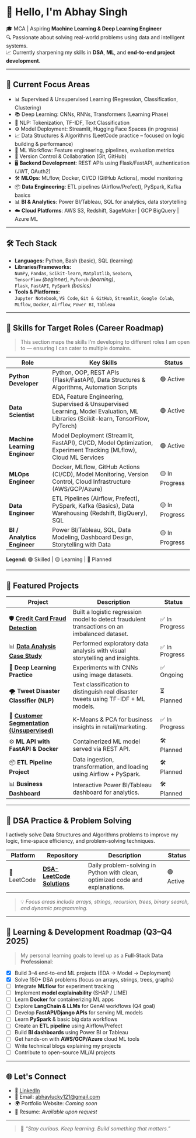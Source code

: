 # 👋 Hello, I'm Abhay Singh

🎓 MCA | Aspiring **Machine Learning & Deep Learning Engineer**  
🔍 Passionate about solving real-world problems using data and intelligent systems.  
📈 Currently sharpening my skills in **DSA**, **ML**, and **end-to-end project development**.

---

## 🚀 Current Focus Areas

- 📊 Supervised & Unsupervised Learning (Regression, Classification, Clustering)
- 📚 Deep Learning: CNNs, RNNs, Transformers (Learning Phase)
- 💬 NLP: Tokenization, TF-IDF, Text Classification
- ⚙️ Model Deployment: Streamlit, Hugging Face Spaces (in progress)
- 📈 Data Structures & Algorithms (LeetCode practice – focused on logic building & performance)
- 🧪 ML Workflow: Feature engineering, pipelines, evaluation metrics
- 🔄 Version Control & Collaboration (Git, GitHub)
- 🖥️ **Backend Development**: REST APIs using Flask/FastAPI, authentication (JWT, OAuth2)
- 🛠️ **MLOps**: MLflow, Docker, CI/CD (GitHub Actions), model monitoring
- 📦 **Data Engineering**: ETL pipelines (Airflow/Prefect), PySpark, Kafka basics
- 📊 **BI & Analytics**: Power BI/Tableau, SQL for analytics, data storytelling
- ☁️ **Cloud Platforms**: AWS S3, Redshift, SageMaker | GCP BigQuery | Azure ML

---

## 🛠️ Tech Stack

- **Languages:** Python, Bash (basic), SQL (learning)  
- **Libraries/Frameworks:**  
  `NumPy`, `Pandas`, `Scikit-learn`, `Matplotlib`, `Seaborn`,  
  `TensorFlow` *(beginner)*, `PyTorch` *(learning)*,  
  `Flask`, `FastAPI`, `PySpark` *(basics)*  
- **Tools & Platforms:**  
  `Jupyter Notebook`, `VS Code`, `Git & GitHub`, `Streamlit`, `Google Colab`,  
  `MLflow`, `Docker`, `Airflow`, `Power BI`, `Tableau`

---

## 🎯 Skills for Target Roles (Career Roadmap)

> This section maps the skills I’m developing to different roles I am open to — ensuring I can cater to multiple domains.

| Role | Key Skills | Status |
|------|------------|--------|
| **Python Developer** | Python, OOP, REST APIs (Flask/FastAPI), Data Structures & Algorithms, Automation Scripts | 🟢 Active |
| **Data Scientist** | EDA, Feature Engineering, Supervised & Unsupervised Learning, Model Evaluation, ML Libraries (Scikit-learn, TensorFlow, PyTorch) | 🟢 Active |
| **Machine Learning Engineer** | Model Deployment (Streamlit, FastAPI), CI/CD, Model Optimization, Experiment Tracking (MLflow), Cloud ML Services | 🟢 Active |
| **MLOps Engineer** | Docker, MLflow, GitHub Actions (CI/CD), Model Monitoring, Version Control, Cloud Infrastructure (AWS/GCP/Azure) | 🟡 In Progress |
| **Data Engineer** | ETL Pipelines (Airflow, Prefect), PySpark, Kafka (Basics), Data Warehousing (Redshift, BigQuery), SQL | 🟡 In Progress |
| **BI / Analytics Engineer** | Power BI/Tableau, SQL, Data Modeling, Dashboard Design, Storytelling with Data | 🟡 In Progress |

**Legend:** 🟢 Skilled | 🟡 Learning | 🔴 Planned

---

## 📂 Featured Projects

| Project | Description | Status |
|--------|-------------|--------|
| 🛡️ [**Credit Card Fraud Detection**](https://github.com/AbhaySingh-ml/Project_1_Credit-Card-Fraud-Detection-System) | Built a logistic regression model to detect fraudulent transactions on an imbalanced dataset. | ✅ In Progress |
| 📊 [**Data Analysis Case Study**](https://github.com/AbhaySingh-ml/House-Prices_Advancced-regression-Techniques) | Performed exploratory data analysis with visual storytelling and insights. | ✅ In Progress |
| 🧠 **Deep Learning Practice** | Experiments with CNNs using image datasets. | ✅ Ongoing |
| 🌪️ **Tweet Disaster Classifier (NLP)** | Text classification to distinguish real disaster tweets using TF-IDF + ML models. | ⏳ Planned |
| 🧮 [**Customer Segmentation (Unsupervised)**](https://github.com/AbhaySingh-ml/Project-2-Customer-Segmentation-Using-K-Means-Clustering-for-Targeted-Marketing) | K-Means & PCA for business insights in retail/marketing. | ✅ In Progress |
| ⚙️ **ML API with FastAPI & Docker** | Containerized ML model served via REST API. | 🛠️ Planned |
| 📦 **ETL Pipeline Project** | Data ingestion, transformation, and loading using Airflow + PySpark. | 🛠️ Planned |
| 📊 **Business Dashboard** | Interactive Power BI/Tableau dashboard for analytics. | 🛠️ Planned |

---

## 📘 DSA Practice & Problem Solving

I actively solve Data Structures and Algorithms problems to improve my logic, time-space efficiency, and problem-solving techniques.

| Platform | Repository | Description | Status |
|----------|------------|-------------|--------|
| 🔷 LeetCode | [**DSA-LeetCode Solutions**](https://github.com/AbhaySingh-ml/leetcode-solutions) | Daily problem-solving in Python with clean, optimized code and explanations. | 🟢 Active |

> 💡 *Focus areas include arrays, strings, recursion, trees, binary search, and dynamic programming.*

---

## 🧭 Learning & Development Roadmap (Q3–Q4 2025)

> My personal learning goals to level up as a **Full-Stack Data Professional**:

- [x] Build 3–4 end-to-end ML projects (EDA → Model → Deployment)
- [x] Solve 150+ DSA problems (focus on arrays, strings, trees, graphs)
- [ ] Integrate **MLflow** for experiment tracking
- [ ] Implement **model explainability** (SHAP / LIME)
- [ ] Learn **Docker** for containerizing ML apps
- [ ] Explore **LangChain & LLMs** for GenAI workflows (Q4 goal)
- [ ] Develop **FastAPI/Django APIs** for serving ML models
- [ ] Learn **PySpark** & basic big data workflows
- [ ] Create an **ETL pipeline** using Airflow/Prefect
- [ ] Build **BI dashboards** using Power BI or Tableau
- [ ] Get hands-on with **AWS/GCP/Azure** cloud ML tools
- [ ] Write technical blogs explaining my projects
- [ ] Contribute to open-source ML/AI projects

---

## 🌐 Let's Connect

- 📇 [LinkedIn](https://www.linkedin.com/in/abhay-singh-1694b221b/)  
- 📧 Email: abhaylucky121@gmail.com  
- 🌍 Portfolio Website: *Coming soon*  
- 💼 Resume: *Available upon request*

---

> 🧠 *“Stay curious. Keep learning. Build something that matters.”*






